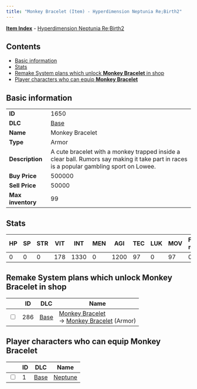 ```yaml
---
title: "Monkey Bracelet (Item) - Hyperdimension Neptunia Re;Birth2"
---
```


[**Item Index**](/neptunia/rb2/item/index.html) - [Hyperdimension Neptunia Re;Birth2](/neptunia/rb2)

## Contents

- [Basic information](#basic-information)
- [Stats](#stats)
- [Remake System plans which unlock **Monkey Bracelet** in shop](#remake-system-plans-which-unlock-monkey-bracelet-in-shop)
- [Player characters who can equip **Monkey Bracelet**](#player-characters-who-can-equip-monkey-bracelet)

## Basic information

|   |   |
| -- | -- |
| **ID** | 1650 |
| **DLC** | [Base](/neptunia/rb2/dlc/0-base.html) |
| **Name** | Monkey Bracelet |
| **Type** | Armor |
| **Description** | A cute bracelet with a monkey trapped inside a clear ball. Rumors say making it take part in races is a popular gambling sport on Lowee. |
| **Buy Price** | 500000 |
| **Sell Price** | 50000 |
| **Max inventory** | 99 |

## Stats

| HP | SP | STR | VIT | INT | MEN | AGI | TEC | LUK | MOV | Fire res. | Ice res. | Wind res. | Lightning res. |
| -- | -- | --- | --- | --- | --- | --- | --- | --- | --- | --------- | -------- | --------- | -------------- |
| 0 | 0 | 0 | 178 | 1330 | 0 | 1200 | 97 | 0 | 97 | 0 | 0 | 0 | 0 |

## Remake System plans which unlock **Monkey Bracelet** in shop

|    | ID | DLC | Name |
| -- | -- | --- | ---- |
| <input type="checkbox" id="rb2-remake-0-286" class="trackbox" /> | 286 | [Base](/neptunia/rb2/dlc/0-base.html) | [Monkey Bracelet](/neptunia/rb2/remake/0-286-monkey-bracelet.html)<br />→ [Monkey Bracelet](/neptunia/rb2/item/0-1650-monkey-bracelet.html) (Armor) |

## Player characters who can equip **Monkey Bracelet**

|    | ID | DLC | Name |
| -- | -- | --- | ---- |
| <input type="checkbox" id="rb2-player-0-1" class="trackbox" /> | 1 | [Base](/neptunia/rb2/dlc/0-base.html) | [Neptune](/neptunia/rb2/player/0-1-neptune.html) |